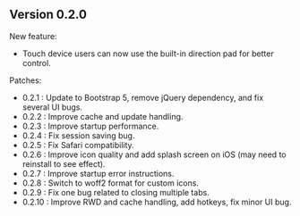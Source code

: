 
## Version 0.2.0

New feature:
- Touch device users can now use the built-in direction pad for better control.

Patches:
- 0.2.1 : Update to Bootstrap 5, remove jQuery dependency, and fix several UI bugs.
- 0.2.2 : Improve cache and update handling.
- 0.2.3 : Improve startup performance.
- 0.2.4 : Fix session saving bug.
- 0.2.5 : Fix Safari compatibility.
- 0.2.6 : Improve icon quality and add splash screen on iOS (may need to reinstall to see effect).
- 0.2.7 : Improve startup error instructions.
- 0.2.8 : Switch to woff2 format for custom icons.
- 0.2.9 : Fix one bug related to closing multiple tabs.
- 0.2.10 : Improve RWD and cache handling, add hotkeys, fix minor UI bug.
